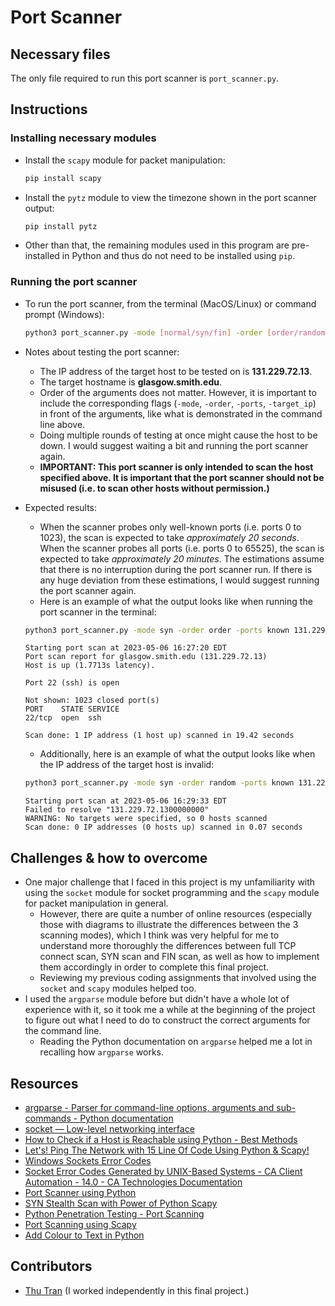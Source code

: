 # Port Scanner

## Necessary files

The only file required to run this port scanner is `port_scanner.py`.

## Instructions

### Installing necessary modules

- Install the `scapy` module for packet manipulation:

  ```bash
  pip install scapy
  ```

- Install the `pytz` module to view the timezone shown in the port scanner output:

  ```bash
  pip install pytz
  ```

- Other than that, the remaining modules used in this program are pre-installed in Python and thus do not need to be installed using `pip`.

### Running the port scanner

- To run the port scanner, from the terminal (MacOS/Linux) or command prompt (Windows):

  ```bash
  python3 port_scanner.py -mode [normal/syn/fin] -order [order/random] -ports [all/known] -target_ip [ip_address]
  ```

- Notes about testing the port scanner:

  - The IP address of the target host to be tested on is **131.229.72.13**.
  - The target hostname is **glasgow.smith.edu**.
  - Order of the arguments does not matter. However, it is important to include the corresponding flags (`-mode`, `-order`, `-ports`, `-target_ip`) in front of the arguments, like what is demonstrated in the command line above.
  - Doing multiple rounds of testing at once might cause the host to be down. I would suggest waiting a bit and running the port scanner again.
  - **IMPORTANT: This port scanner is only intended to scan the host specified above. It is important that the port scanner should not be misused (i.e. to scan other hosts without permission.)**

- Expected results:

  - When the scanner probes only well-known ports (i.e. ports 0 to 1023), the scan is expected to take _approximately 20 seconds_. When the scanner probes all ports (i.e. ports 0 to 65525), the scan is expected to take _approximately 20 minutes_. The estimations assume that there is no interruption during the port scanner run. If there is any huge deviation from these estimations, I would suggest running the port scanner again.
  - Here is an example of what the output looks like when running the port scanner in the terminal:

  ```bash
  python3 port_scanner.py -mode syn -order order -ports known 131.229.72.13
  ```

  ```
  Starting port scan at 2023-05-06 16:27:20 EDT
  Port scan report for glasgow.smith.edu (131.229.72.13)
  Host is up (1.7713s latency).

  Port 22 (ssh) is open

  Not shown: 1023 closed port(s)
  PORT    STATE SERVICE
  22/tcp  open  ssh

  Scan done: 1 IP address (1 host up) scanned in 19.42 seconds
  ```

  - Additionally, here is an example of what the output looks like when the IP address of the target host is invalid:

  ```bash
  python3 port_scanner.py -mode syn -order random -ports known 131.229.72.1300000000
  ```

  ```
  Starting port scan at 2023-05-06 16:29:33 EDT
  Failed to resolve "131.229.72.1300000000"
  WARNING: No targets were specified, so 0 hosts scanned
  Scan done: 0 IP addresses (0 hosts up) scanned in 0.07 seconds
  ```

## Challenges & how to overcome

- One major challenge that I faced in this project is my unfamiliarity with using the `socket` module for socket programming and the `scapy` module for packet manipulation in general.
  - However, there are quite a number of online resources (especially those with diagrams to illustrate the differences between the 3 scanning modes), which I think was very helpful for me to understand more thoroughly the differences between full TCP connect scan, SYN scan and FIN scan, as well as how to implement them accordingly in order to complete this final project.
  - Reviewing my previous coding assignments that involved using the `socket` and `scapy` modules helped too.
- I used the `argparse` module before but didn't have a whole lot of experience with it, so it took me a while at the beginning of the project to figure out what I need to do to construct the correct arguments for the command line.
  - Reading the Python documentation on `argparse` helped me a lot in recalling how `argparse` works.

## Resources

- [argparse - Parser for command-line options, arguments and sub-commands - Python documentation](https://docs.python.org/3/library/argparse.html)
- [socket — Low-level networking interface](https://docs.python.org/3/library/socket.html)
- [How to Check if a Host is Reachable using Python - Best Methods](https://copyprogramming.com/howto/how-to-check-if-a-host-is-reachable-using-python-best-methods)
- [Let's! Ping The Network with 15 Line Of Code Using Python & Scapy!](https://dev.to/powerexploit/let-s-ping-the-network-with-python-scapy-5g18)
- [Windows Sockets Error Codes](https://learn.microsoft.com/en-us/windows/win32/winsock/windows-sockets-error-codes-2)
- [Socket Error Codes Generated by UNIX-Based Systems - CA Client Automation - 14.0 - CA Technologies Documentation](https://techdocs.broadcom.com/us/en/ca-enterprise-software/business-management/clarity-client-automation/14-0/dsm-messages/data-transport-services-messages/socket-errors/socket-error-codes-generated-by-unix-based-systems.html)
- [Port Scanner using Python](https://www.geeksforgeeks.org/port-scanner-using-python/)
- [SYN Stealth Scan with Power of Python Scapy](https://dev.to/powerexploit/syn-stealth-scan-with-power-of-python-scapy-58aj)
- [Python Penetration Testing - Port Scanning](https://www.oreilly.com/library/view/python-penetration-testing/9781789138962/9f389f41-4489-4628-a61f-969eea3aae8c.xhtml)
- [Port Scanning using Scapy](https://resources.infosecinstitute.com/topic/port-scanning-using-scapy/)
- [Add Colour to Text in Python](https://ozzmaker.com/add-colour-to-text-in-python/)

## Contributors

- [Thu Tran](https://github.com/thuntran) (I worked independently in this final project.)
